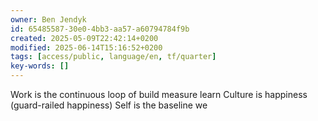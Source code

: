 ```yaml
---
owner: Ben Jendyk
id: 65485587-30e0-4bb3-aa57-a60794784f9b
created: 2025-05-09T22:42:14+0200
modified: 2025-06-14T15:16:52+0200
tags: [access/public, language/en, tf/quarter]
key-words: []
---
```


Work is the continuous loop of build measure learn
Culture is happiness (guard-railed happiness)
Self is the baseline we